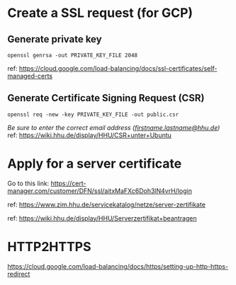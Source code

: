 # Create a SSL request (for GCP)
## Generate private key
```
openssl genrsa -out PRIVATE_KEY_FILE 2048
```
ref: https://cloud.google.com/load-balancing/docs/ssl-certificates/self-managed-certs
## Generate Certificate Signing Request (CSR)
```
openssl req -new -key PRIVATE_KEY_FILE -out public.csr
```
*Be sure to enter the correct email address (firstname.lastname@hhu.de)*
ref: https://wiki.hhu.de/display/HHU/CSR+unter+Ubuntu

# Apply for a server certificate
Go to this link: https://cert-manager.com/customer/DFN/ssl/aitxMaFXc6Doh3lN4vrH/login

ref: https://www.zim.hhu.de/servicekatalog/netze/server-zertifikate

ref: https://wiki.hhu.de/display/HHU/Serverzertifikat+beantragen

# HTTP2HTTPS
https://cloud.google.com/load-balancing/docs/https/setting-up-http-https-redirect

